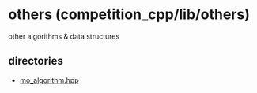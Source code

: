 # others (competition_cpp/lib/others)
other algorithms & data structures

## directories
- [mo_algorithm.hpp](./mo_algorithm.hpp)